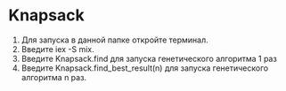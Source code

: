 # Knapsack

1) Для запуска в данной папке откройте терминал.
2) Введите iex -S mix.
3) Введите Knapsack.find для запуска генетического алгоритма 1 раз
4) Введите Knapsack.find_best_result(n) для запуска генетического алгоритма n раз.

